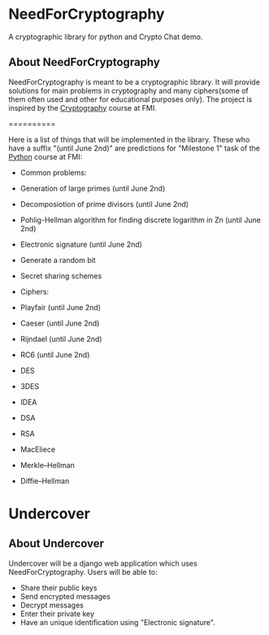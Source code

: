 NeedForCryptography
==========

A cryptographic library for python and Crypto Chat demo.

About NeedForCryptography
----------

NeedForCryptography is meant to be a cryptographic library. It will provide solutions for main problems in cryptography and many ciphers(some of them often used and other for educational purposes only). The project is inspired by the [Cryptography](http://www.fmi.uni-sofia.bg/algebra/cryptodescr.shtml) course at FMI.

==========

Here is a list of things that will be implemented in the library. 
These who have a suffix "(until June 2nd)" are predictions for "Milestone 1" task of the [Python](http://fmi.py-bg.net/) course at FMI:

* Common problems:
 * Generation of large primes (until June 2nd)
 * Decomposiotion of prime divisors (until June 2nd)
 * Pohlig-Hellman algorithm for finding discrete logarithm in Zn (until June 2nd)
 * Еlectronic signature (until June 2nd)
 * Generate a random bit
 * Secret sharing schemes

* Ciphers:
 * Playfair (until June 2nd)
 * Caeser (until June 2nd)
 * Rijndael (until June 2nd)
 * RC6 (until June 2nd)
 * DES
 * 3DES
 * IDEA
 * DSA
 * RSA
 * MacEliece
 * Merkle–Hellman
 * Diffie–Hellman

Undercover
==========

About Undercover
----------

Undercover will be a django web application which uses NeedForCryptography.
Users will be able to:

* Share their public keys
* Send encrypted messages
* Decrypt messages
* Enter their private key
* Have an unique identification using "Electronic signature".

